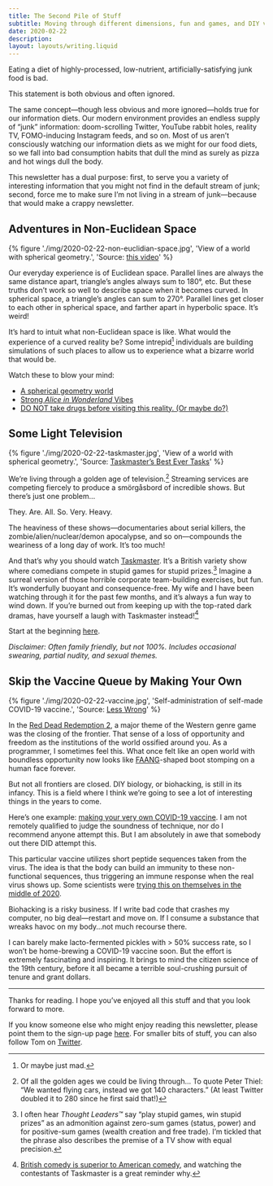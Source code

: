 ```yaml
---
title: The Second Pile of Stuff
subtitle: Moving through different dimensions, fun and games, and DIY vaccines
date: 2020-02-22
description: 
layout: layouts/writing.liquid
---
```


Eating a diet of highly-processed, low-nutrient, artificially-satisfying junk food is bad.

This statement is both obvious and often ignored.

The same concept—though less obvious and more ignored—holds true for our information diets. Our modern environment provides an endless supply of “junk” information: doom-scrolling Twitter, YouTube rabbit holes, reality TV, FOMO-inducing Instagram feeds, and so on. Most of us aren’t consciously watching our information diets as we might for our food diets, so we fall into bad consumption habits that dull the mind as surely as pizza and hot wings dull the body.

This newsletter has a dual purpose: first, to serve you a variety of interesting information that you might not find in the default stream of junk; second, force me to make sure I’m not living in a stream of junk—because that would make a crappy newsletter.

## Adventures in Non-Euclidean Space

{% figure './img/2020-02-22-non-euclidian-space.jpg', 'View of a world with spherical geometry.', 'Source: <a href="https://youtu.be/yY9GAyJtuJ0" target="_blank" rel="noopener noreferrer">this video</a>' %}

Our everyday experience is of Euclidean space. Parallel lines are always the same distance apart, triangle’s angles always sum to 180°, etc. But these truths don’t work so well to describe space when it becomes curved. In spherical space, a triangle’s angles can sum to 270°. Parallel lines get closer to each other in spherical space, and farther apart in hyperbolic space. It’s weird!

It’s hard to intuit what non-Euclidean space is like. What would the experience of a curved reality be? Some intrepid[^1] individuals are building simulations of such places to allow us to experience what a bizarre world that would be.

Watch these to blow your mind:

- [A spherical geometry world](https://youtu.be/yY9GAyJtuJ0)
- [Strong *Alice in Wonderland* Vibes](https://youtu.be/kEB11PQ9Eo8)
- [DO NOT take drugs before visiting this reality. (Or maybe do?)](https://youtu.be/ztsi0CLxmjw)

## Some Light Television

{% figure './img/2020-02-22-taskmaster.jpg', 'View of a world with spherical geometry.', 'Source: <a href="https://www.youtube.com/playlist?list=PLRWvNQVqAeWJ5s_KxAOQ3IzRpIhelv6kU" target="_blank" rel="noopener noreferrer">Taskmaster’s Best Ever Tasks</a>' %}

We’re living through a golden age of television.[^2] Streaming services are competing fiercely to produce a smörgåsbord of incredible shows. But there’s just one problem…

They. Are. All. So. Very. Heavy.

The heaviness of these shows—documentaries about serial killers, the zombie/alien/nuclear/demon apocalypse, and so on—compounds the weariness of a long day of work. It’s too much!

And that’s why you should watch [Taskmaster](https://www.youtube.com/channel/UCT5C7yaO3RVuOgwP8JVAujQ). It’s a British variety show where comedians compete in stupid games for stupid prizes.[^3] Imagine a surreal version of those horrible corporate team-building exercises, but fun. It’s wonderfully buoyant and consequence-free. My wife and I have been watching through it for the past few months, and it’s always a fun way to wind down. If you’re burned out from keeping up with the top-rated dark dramas, have yourself a laugh with Taskmaster instead![^4]

Start at the beginning [here](https://www.youtube.com/playlist?list=PLRWvNQVqAeWKT-Ouq4ICzdyyOaJELZUlc).

*Disclaimer: Often family friendly, but not 100%. Includes occasional swearing, partial nudity, and sexual themes.*

## Skip the Vaccine Queue by Making Your Own

{% figure './img/2020-02-22-vaccine.jpg', 'Self-administration of self-made COVID-19 vaccine.', 'Source: <a href="https://www.lesswrong.com/posts/niQ3heWwF6SydhS7R/making-vaccine" target="_blank" rel="noopener noreferrer">Less Wrong</a>' %}

In the [Red Dead Redemption 2](https://en.wikipedia.org/wiki/Big_Tech), a major theme of the Western genre game was the closing of the frontier. That sense of a loss of opportunity and freedom as the institutions of the world ossified around you. As a programmer, I sometimes feel this. What once felt like an open world with boundless opportunity now looks like [FAANG](https://en.wikipedia.org/wiki/Big_Tech)\-shaped boot stomping on a human face forever.

But not all frontiers are closed. DIY biology, or biohacking, is still in its infancy. This is a field where I think we’re going to see a lot of interesting things in the years to come.

Here’s one example: [making your very own COVID-19 vaccine](https://radvac.org/vaccine/). I am not remotely qualified to judge the soundness of technique, nor do I recommend anyone attempt this. But I am absolutely in awe that somebody out there DID attempt this.

This particular vaccine utilizes short peptide sequences taken from the virus. The idea is that the body can build an immunity to these non-functional sequences, thus triggering an immune response when the real virus shows up. Some scientists were [trying this on themselves in the middle of 2020](https://www.technologyreview.com/2020/07/29/1005720/george-church-diy-coronavirus-vaccine/).

Biohacking is a risky business. If I write bad code that crashes my computer, no big deal—restart and move on. If I consume a substance that wreaks havoc on my body…not much recourse there.

I can barely make lacto-fermented pickles with > 50% success rate, so I won’t be home-brewing a COVID-19 vaccine soon. But the effort is extremely fascinating and inspiring. It brings to mind the citizen science of the 19th century, before it all became a terrible soul-crushing pursuit of tenure and grant dollars.

---

Thanks for reading. I hope you’ve enjoyed all this stuff and that you look forward to more.

If you know someone else who might enjoy reading this newsletter, please point them to the sign-up page [here](https://tvanantwerp.substack.com/). For smaller bits of stuff, you can also follow Tom on [Twitter](https://twitter.com/tvanantwerp).

[^1]: Or maybe just mad.

[^2]: Of all the golden ages we could be living through… To quote Peter Thiel: “We wanted flying cars, instead we got 140 characters.” (At least Twitter doubled it to 280 since he first said that!)

[^3]: I often hear *Thought Leaders™* say “play stupid games, win stupid prizes” as an admonition against zero-sum games (status, power) and for positive-sum games (wealth creation and free trade). I’m tickled that the phrase also describes the premise of a TV show with equal precision.

[^4]: [British comedy is superior to American comedy](https://www.youtube.com/watch?v=8k2AbqTBxao), and watching the contestants of Taskmaster is a great reminder why.
